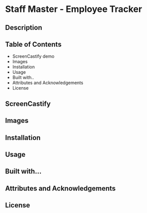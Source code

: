 # Staff Master - Employee Tracker

## Description



## Table of Contents
- ScreenCastify demo
- Images
- Installation
- Usage
- Built with..
- Attributes and Acknowledgements
- License

## ScreenCastify 

## Images

## Installation

## Usage

## Built with...

## Attributes and Acknowledgements

## License